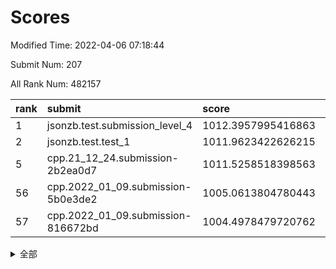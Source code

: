 # Scores

Modified Time: 2022-04-06 07:18:44

Submit Num: 207

All Rank Num: 482157

| rank |               submit               |       score        |       sigma        | pk_num |
| :--- | :--------------------------------- | :----------------- | :----------------- | :----- |
| 1    | jsonzb.test.submission_level_4     | 1012.3957995416863 | 0.7807161774683824 | 9316   |
| 2    | jsonzb.test.test_1                 | 1011.9623422626215 | 0.8039596759567763 | 9317   |
| 5    | cpp.21_12_24.submission-2b2ea0d7   | 1011.5258518398563 | 0.7629380288847432 | 9317   |
| 56   | cpp.2022_01_09.submission-5b0e3de2 | 1005.0613804780443 | 0.7098529319276016 | 9319   |
| 57   | cpp.2022_01_09.submission-816672bd | 1004.4978479720762 | 0.7132307587863069 | 9316   |


<details>
<summary>全部</summary>

| rank |                 submit                 |       score        |       sigma        | pk_num |
| :--- | :------------------------------------- | :----------------- | :----------------- | :----- |
| 1    | jsonzb.test.submission_level_4         | 1012.3957995416863 | 0.7807161774683824 | 9316   |
| 2    | jsonzb.test.test_1                     | 1011.9623422626215 | 0.8039596759567763 | 9317   |
| 3    | gobigger.level_3.submission_level_3_14 | 1011.8992146012631 | 0.7806349956866315 | 9317   |
| 4    | gobigger.level_3.submission_level_3_41 | 1011.5679300167002 | 0.8042179939053106 | 9319   |
| 5    | cpp.21_12_24.submission-2b2ea0d7       | 1011.5258518398563 | 0.7629380288847432 | 9317   |
| 6    | gobigger.level_3.submission_level_3_22 | 1011.5150704704033 | 0.7800557128546265 | 9317   |
| 7    | gobigger.level_3.submission_level_3_20 | 1011.2685763927409 | 0.783634094045813  | 9318   |
| 8    | gobigger.level_3.submission_level_3_47 | 1011.2441668909748 | 0.760480464598715  | 9316   |
| 9    | gobigger.level_3.submission_level_3_45 | 1011.0104482935625 | 0.7822053090731473 | 9315   |
| 10   | gobigger.level_3.submission_level_3_35 | 1010.9433835107169 | 0.7760976762937423 | 9312   |
| 11   | gobigger.level_3.submission_level_3_17 | 1010.9410307867065 | 0.7654271954670959 | 9316   |
| 12   | gobigger.level_3.submission_level_3_39 | 1010.8627502305394 | 0.7629795272682593 | 9319   |
| 13   | gobigger.level_3.submission_level_3_18 | 1010.8264061630485 | 0.7673042940405069 | 9318   |
| 14   | gobigger.level_3.submission_level_3_1  | 1010.7653884665943 | 0.7412665627527206 | 9315   |
| 15   | gobigger.level_3.submission_level_3_43 | 1010.687417255003  | 0.746446862153458  | 9315   |
| 16   | gobigger.level_3.submission_level_3_36 | 1010.6664223409472 | 0.7703171869195353 | 9322   |
| 17   | gobigger.level_3.submission_level_3_48 | 1010.620514587349  | 0.7597380644756389 | 9322   |
| 18   | gobigger.level_3.submission_level_3_37 | 1010.4392713858347 | 0.7709251119893931 | 9317   |
| 19   | gobigger.level_3.submission_level_3_31 | 1010.4341363587197 | 0.766579852767468  | 9320   |
| 20   | gobigger.level_3.submission_level_3_49 | 1010.4197385140709 | 0.7663423020464531 | 9312   |
| 21   | gobigger.level_3.submission_level_3_44 | 1010.3491349956668 | 0.7711024249715704 | 9316   |
| 22   | gobigger.level_3.submission_level_3_16 | 1010.30060487425   | 0.7558691893742872 | 9316   |
| 23   | gobigger.level_3.submission_level_3_34 | 1010.2744410892248 | 0.7693718380100435 | 9314   |
| 24   | gobigger.level_3.submission_level_3_2  | 1010.2036008206607 | 0.7889017246867216 | 9317   |
| 25   | gobigger.level_3.submission_level_3_24 | 1010.2027710241904 | 0.7582715335050404 | 9321   |
| 26   | gobigger.level_3.submission_level_3_4  | 1010.0112379089834 | 0.7726479560278373 | 9316   |
| 27   | gobigger.level_3.submission_level_3_10 | 1010.0057166649531 | 0.7444999276397627 | 9315   |
| 28   | gobigger.level_3.submission_level_3_42 | 1010.0022478594858 | 0.7518315946846562 | 9313   |
| 29   | gobigger.level_3.submission_level_3_11 | 1009.9935673955215 | 0.728060540979872  | 9319   |
| 30   | gobigger.level_3.submission_level_3_5  | 1009.989150390006  | 0.7381469946549257 | 9320   |
| 31   | gobigger.level_3.submission_level_3_28 | 1009.8608784295665 | 0.7438166246313099 | 9319   |
| 32   | gobigger.level_3.submission_level_3_25 | 1009.848274570337  | 0.744294495844924  | 9318   |
| 33   | gobigger.level_3.submission_level_3_21 | 1009.8159672367302 | 0.7643093623551895 | 9319   |
| 34   | gobigger.level_3.submission_level_3_23 | 1009.7668095856816 | 0.743521944319103  | 9319   |
| 35   | gobigger.level_3.submission_level_3_29 | 1009.7236135751629 | 0.7583608283187485 | 9317   |
| 36   | gobigger.level_3.submission_level_3_38 | 1009.6729621303163 | 0.7696886409612421 | 9318   |
| 37   | gobigger.level_3.submission_level_3_40 | 1009.6248252880004 | 0.7450126412658219 | 9318   |
| 38   | gobigger.level_3.submission_level_3_12 | 1009.5907943539358 | 0.7437542914150679 | 9318   |
| 39   | gobigger.level_3.submission_level_3_19 | 1009.530630207931  | 0.7560348188999365 | 9319   |
| 40   | gobigger.level_3.submission_level_3_0  | 1009.5268866362205 | 0.7390347952620585 | 9319   |
| 41   | gobigger.level_3.submission_level_3_46 | 1009.4985843285751 | 0.7344740509599682 | 9319   |
| 42   | gobigger.level_3.submission_level_3_13 | 1009.4181294332082 | 0.7382643334563371 | 9318   |
| 43   | gobigger.level_3.submission_level_3_3  | 1009.2669538305789 | 0.7649998589784113 | 9312   |
| 44   | gobigger.level_3.submission_level_3_8  | 1009.1903318656623 | 0.7462273600329327 | 9316   |
| 45   | gobigger.level_3.submission_level_3_30 | 1009.160814975585  | 0.755946406435429  | 9317   |
| 46   | gobigger.level_3.submission_level_3_9  | 1009.1474276717959 | 0.7304870575518142 | 9320   |
| 47   | gobigger.level_3.submission_level_3_7  | 1009.1115042210317 | 0.7487230979751539 | 9321   |
| 48   | gobigger.level_3.submission_level_3_32 | 1009.0301406329579 | 0.7670989222368547 | 9317   |
| 49   | gobigger.level_3.submission_level_3_26 | 1009.0129502497299 | 0.7574530047993899 | 9312   |
| 50   | gobigger.level_3.submission_level_3_27 | 1008.8647476768773 | 0.7476321287642409 | 9317   |
| 51   | gobigger.level_3.submission_level_3_33 | 1008.5571758372054 | 0.7458552690757922 | 9316   |
| 52   | gobigger.level_3.submission_level_3_15 | 1008.5376847059464 | 0.7275243800704351 | 9317   |
| 53   | gobigger.level_3.submission_level_3_6  | 1007.9238967053549 | 0.77341279674449   | 9318   |
| 54   | gobigger.level_1.submission_level_1_35 | 1005.3109885915607 | 0.726667342834854  | 9315   |
| 55   | gobigger.level_1.submission_level_1_26 | 1005.1713474727542 | 0.7217857621392687 | 9316   |
| 56   | cpp.2022_01_09.submission-5b0e3de2     | 1005.0613804780443 | 0.7098529319276016 | 9319   |
| 57   | cpp.2022_01_09.submission-816672bd     | 1004.4978479720762 | 0.7132307587863069 | 9316   |
| 58   | gobigger.level_1.submission_level_1_34 | 1004.3865214062138 | 0.7234672570755613 | 9317   |
| 59   | gobigger.level_1.submission_level_1_2  | 1004.3494634542509 | 0.7097614403856144 | 9318   |
| 60   | gobigger.level_1.submission_level_1_36 | 1004.0210817930122 | 0.7102396969323103 | 9316   |
| 61   | gobigger.level_1.submission_level_1_19 | 1003.9282618728043 | 0.7206758761786569 | 9315   |
| 62   | gobigger.level_1.submission_level_1_0  | 1003.8650995392289 | 0.7223452934407741 | 9319   |
| 63   | gobigger.level_1.submission_level_1_11 | 1003.8085528095713 | 0.7217819233726667 | 9316   |
| 64   | gobigger.level_1.submission_level_1_13 | 1003.7989342596424 | 0.7298915212459832 | 9318   |
| 65   | gobigger.level_1.submission_level_1_15 | 1003.7129844137382 | 0.7096152879139402 | 9319   |
| 66   | gobigger.level_1.submission_level_1_39 | 1003.6867063456526 | 0.7221814312346793 | 9318   |
| 67   | gobigger.level_1.submission_level_1_43 | 1003.6735844455735 | 0.7210956464110143 | 9313   |
| 68   | gobigger.level_1.submission_level_1_47 | 1003.6566594562776 | 0.7137454367807179 | 9315   |
| 69   | gobigger.level_1.submission_level_1_49 | 1003.6089863247057 | 0.71979784544359   | 9314   |
| 70   | gobigger.level_1.submission_level_1_31 | 1003.5441719009727 | 0.7142457024205301 | 9321   |
| 71   | gobigger.level_1.submission_level_1_44 | 1003.513020028213  | 0.714482481600104  | 9319   |
| 72   | gobigger.level_1.submission_level_1_20 | 1003.4655479978189 | 0.7207276754995515 | 9319   |
| 73   | gobigger.level_1.submission_level_1_30 | 1003.4452109999295 | 0.7160921518612755 | 9318   |
| 74   | gobigger.level_1.submission_level_1_10 | 1003.4289874285304 | 0.7055495960334631 | 9317   |
| 75   | gobigger.level_1.submission_level_1_42 | 1003.4211411794361 | 0.7145656286723653 | 9319   |
| 76   | gobigger.level_1.submission_level_1_45 | 1003.4077386775675 | 0.7018283025124448 | 9318   |
| 77   | gobigger.level_1.submission_level_1_40 | 1003.3709601647319 | 0.706027971704047  | 9318   |
| 78   | gobigger.level_1.submission_level_1_16 | 1003.3616700392381 | 0.7118604978007926 | 9317   |
| 79   | gobigger.level_1.submission_level_1_48 | 1003.3501637364907 | 0.721842027667771  | 9321   |
| 80   | gobigger.level_1.submission_level_1_25 | 1003.3280970658329 | 0.7193770448559708 | 9311   |
| 81   | gobigger.level_1.submission_level_1_38 | 1003.310206304183  | 0.7195447102850937 | 9316   |
| 82   | gobigger.level_1.submission_level_1_5  | 1003.2899347948486 | 0.7124209476360874 | 9321   |
| 83   | gobigger.level_1.submission_level_1_1  | 1003.288969726973  | 0.7150066682187443 | 9324   |
| 84   | gobigger.level_1.submission_level_1_29 | 1003.2221267611657 | 0.7168026629069849 | 9310   |
| 85   | gobigger.level_1.submission_level_1_37 | 1003.1897780323147 | 0.7243477612627555 | 9319   |
| 86   | gobigger.level_1.submission_level_1_12 | 1003.1845294041005 | 0.7077688987373787 | 9318   |
| 87   | gobigger.level_1.submission_level_1_24 | 1003.1677906725312 | 0.70577692523639   | 9317   |
| 88   | gobigger.level_1.submission_level_1_46 | 1003.1488677764597 | 0.7164914205831922 | 9321   |
| 89   | gobigger.level_1.submission_level_1_3  | 1003.0796386080879 | 0.7112551292193143 | 9321   |
| 90   | gobigger.level_1.submission_level_1_41 | 1003.0184972028491 | 0.7077456759664903 | 9314   |
| 91   | gobigger.level_1.submission_level_1_14 | 1003.0008814797435 | 0.7105042224125011 | 9319   |
| 92   | gobigger.level_1.submission_level_1_9  | 1002.9091814795696 | 0.7192797730985534 | 9318   |
| 93   | gobigger.level_1.submission_level_1_4  | 1002.7313545192611 | 0.7068551658484884 | 9314   |
| 94   | gobigger.level_1.submission_level_1_27 | 1002.7272794199546 | 0.7241584011409473 | 9313   |
| 95   | gobigger.level_1.submission_level_1_18 | 1002.7132063692151 | 0.7234763547543007 | 9318   |
| 96   | gobigger.level_1.submission_level_1_22 | 1002.6460323064545 | 0.7188382587911467 | 9318   |
| 97   | gobigger.level_1.submission_level_1_33 | 1002.6072117166801 | 0.7138138051981725 | 9316   |
| 98   | gobigger.level_1.submission_level_1_21 | 1002.6048192908924 | 0.7127958083783853 | 9317   |
| 99   | gobigger.level_1.submission_level_1_17 | 1002.5363319363632 | 0.7093128609864754 | 9321   |
| 100  | gobigger.level_1.submission_level_1_23 | 1002.4289268741805 | 0.7144669678071587 | 9320   |
| 101  | gobigger.level_1.submission_level_1_28 | 1002.2486966843512 | 0.7125761443151809 | 9314   |
| 102  | gobigger.level_1.submission_level_1_7  | 1002.0432846169338 | 0.7090938598735662 | 9316   |
| 103  | gobigger.level_1.submission_level_1_8  | 1001.934292232393  | 0.7191210592374918 | 9317   |
| 104  | gobigger.level_1.submission_level_1_32 | 1001.7393204419774 | 0.7084662618163352 | 9316   |
| 105  | gobigger.level_1.submission_level_1_6  | 1001.6452863505807 | 0.7147925471246147 | 9319   |
| 106  | gobigger.random.submission_random_13   | 997.4653651714041  | 0.7002222666354893 | 9317   |
| 107  | gobigger.random.submission_random_41   | 996.9004587967943  | 0.7212158435713    | 9318   |
| 108  | gobigger.random.submission_random_46   | 996.851847648756   | 0.7128618534416463 | 9315   |
| 109  | gobigger.random.submission_random_8    | 996.8345057902037  | 0.7016442805540353 | 9318   |
| 110  | gobigger.random.submission_random_18   | 996.8137052976995  | 0.697796064421511  | 9320   |
| 111  | gobigger.random.submission_random_39   | 996.7447634328728  | 0.7013821008581517 | 9318   |
| 112  | gobigger.random.submission_random_11   | 996.7387532803762  | 0.7084712150405702 | 9317   |
| 113  | gobigger.random.submission_random_6    | 996.7070702312577  | 0.7205962883002743 | 9319   |
| 114  | gobigger.random.submission_random_16   | 996.6477005749273  | 0.7177450970835579 | 9315   |
| 115  | gobigger.random.submission_random_20   | 996.621913861276   | 0.7026104903064744 | 9320   |
| 116  | gobigger.random.submission_random_48   | 996.6081907036607  | 0.7098731414962683 | 9317   |
| 117  | gobigger.random.submission_random_0    | 996.4564076235031  | 0.7044522999827997 | 9317   |
| 118  | gobigger.random.submission_random_14   | 996.4239611902752  | 0.7173015625807246 | 9315   |
| 119  | gobigger.random.submission_random_34   | 996.3981099071746  | 0.7039568234034669 | 9320   |
| 120  | gobigger.random.submission_random_17   | 996.382564855485   | 0.7207309070448455 | 9315   |
| 121  | gobigger.random.submission_random_7    | 996.359599411116   | 0.7118285638848488 | 9316   |
| 122  | gobigger.random.submission_random_32   | 996.3255473302421  | 0.707259434806467  | 9316   |
| 123  | gobigger.random.submission_random_1    | 996.2793382348725  | 0.7111361996267136 | 9318   |
| 124  | gobigger.random.submission_random_22   | 996.2623554048208  | 0.7104657373948949 | 9318   |
| 125  | gobigger.random.submission_random_10   | 996.2577668674596  | 0.710988244813075  | 9320   |
| 126  | gobigger.random.submission_random_25   | 996.2121054229721  | 0.7033483077413164 | 9315   |
| 127  | gobigger.random.submission_random_23   | 996.2093318378979  | 0.6980379903367566 | 9313   |
| 128  | gobigger.random.submission_random_24   | 996.1800085325401  | 0.7144111076771136 | 9319   |
| 129  | gobigger.random.submission_random_12   | 996.1200149625595  | 0.7132280410268884 | 9318   |
| 130  | gobigger.random.submission_random_5    | 996.1185900261332  | 0.7014644990066002 | 9314   |
| 131  | gobigger.random.submission_random_33   | 996.0237207651493  | 0.7029044662163835 | 9311   |
| 132  | gobigger.random.submission_random_27   | 995.9724313426567  | 0.7043345887713316 | 9314   |
| 133  | gobigger.random.submission_random_45   | 995.9648452725826  | 0.7191049971048193 | 9311   |
| 134  | gobigger.random.submission_random_43   | 995.9245829872912  | 0.7088015684793367 | 9321   |
| 135  | gobigger.random.submission_random_37   | 995.8948741675064  | 0.7066688642548684 | 9312   |
| 136  | gobigger.random.submission_random_36   | 995.8464929986005  | 0.7240029118698665 | 9312   |
| 137  | gobigger.random.submission_random_4    | 995.7799267110935  | 0.7093073040726431 | 9317   |
| 138  | gobigger.random.submission_random_38   | 995.6780805164939  | 0.7031143499051145 | 9319   |
| 139  | gobigger.random.submission_random_31   | 995.673977905253   | 0.6953174662166197 | 9313   |
| 140  | gobigger.random.submission_random_2    | 995.6263227892415  | 0.7023157304566062 | 9321   |
| 141  | gobigger.random.submission_random_42   | 995.6184801568595  | 0.7094634714268838 | 9313   |
| 142  | gobigger.random.submission_random_26   | 995.6005270247093  | 0.7109461647423281 | 9314   |
| 143  | gobigger.random.submission_random_49   | 995.5743030934536  | 0.7117701527647825 | 9320   |
| 144  | gobigger.random.submission_random_3    | 995.574056094325   | 0.7069324165031448 | 9316   |
| 145  | gobigger.random.submission_random_28   | 995.5484546007456  | 0.7255318011571086 | 9322   |
| 146  | gobigger.random.submission_random_44   | 995.4964356399038  | 0.7041027222555086 | 9318   |
| 147  | gobigger.random.submission_random_19   | 995.4399722213392  | 0.7138108440738374 | 9317   |
| 148  | gobigger.random.submission_random_9    | 995.3585584152928  | 0.7144125261919689 | 9317   |
| 149  | gobigger.random.submission_random_21   | 995.3487875826333  | 0.696439547125958  | 9312   |
| 150  | gobigger.random.submission_random_15   | 995.2448281437406  | 0.7173223960664592 | 9316   |
| 151  | gobigger.random.submission_random_30   | 995.1471998530353  | 0.7114890099000223 | 9320   |
| 152  | gobigger.random.submission_random_35   | 995.0913003093932  | 0.731054120306202  | 9324   |
| 153  | gobigger.random.submission_random_40   | 994.9692117506713  | 0.7109997976309534 | 9322   |
| 154  | gobigger.random.submission_random_47   | 994.9645929403988  | 0.7206563988431627 | 9310   |
| 155  | gobigger.level_2.submission_level_2_16 | 994.9140077632273  | 0.7368629320776705 | 9317   |
| 156  | gobigger.random.submission_random_29   | 994.2708321648959  | 0.7046512742445383 | 9319   |
| 157  | gobigger.level_2.submission_level_2_18 | 993.6951703153105  | 0.7160183204980508 | 9318   |
| 158  | gobigger.level_2.submission_level_2_23 | 993.5969302389775  | 0.747729258158104  | 9313   |
| 159  | gobigger.level_2.submission_level_2_35 | 993.5711539974764  | 0.7363031485009113 | 9320   |
| 160  | gobigger.level_2.submission_level_2_31 | 993.411549611188   | 0.7403737893167149 | 9317   |
| 161  | gobigger.level_2.submission_level_2_38 | 993.3569047572413  | 0.7423071711812786 | 9319   |
| 162  | gobigger.level_2.submission_level_2_47 | 993.2165014732947  | 0.742510063980555  | 9316   |
| 163  | gobigger.level_2.submission_level_2_6  | 993.1796606601284  | 0.7465281648132743 | 9320   |
| 164  | gobigger.level_2.submission_level_2_0  | 993.0190195078803  | 0.7383457026543079 | 9315   |
| 165  | gobigger.level_2.submission_level_2_5  | 992.971185990998   | 0.7478255120315421 | 9318   |
| 166  | gobigger.level_2.submission_level_2_21 | 992.966200918677   | 0.7312945555872941 | 9324   |
| 167  | gobigger.level_2.submission_level_2_46 | 992.868819544765   | 0.7170415751320247 | 9315   |
| 168  | gobigger.level_2.submission_level_2_36 | 992.5679638022372  | 0.7453487826007781 | 9316   |
| 169  | gobigger.level_2.submission_level_2_39 | 992.5673568370107  | 0.7362678518021621 | 9319   |
| 170  | gobigger.level_2.submission_level_2_43 | 992.493657269274   | 0.748572846057895  | 9319   |
| 171  | gobigger.level_2.submission_level_2_34 | 992.4759653829043  | 0.745087779066891  | 9313   |
| 172  | gobigger.level_2.submission_level_2_45 | 992.4657239373538  | 0.7509732524028573 | 9313   |
| 173  | gobigger.level_2.submission_level_2_32 | 992.367593127173   | 0.7431143861066869 | 9320   |
| 174  | gobigger.level_2.submission_level_2_37 | 992.3481541395173  | 0.7531521653285032 | 9317   |
| 175  | gobigger.level_2.submission_level_2_25 | 992.3321950530219  | 0.7647187357290663 | 9318   |
| 176  | gobigger.level_2.submission_level_2_29 | 992.302850722447   | 0.7526520991297306 | 9318   |
| 177  | gobigger.level_2.submission_level_2_33 | 992.2759154606895  | 0.7708818835019058 | 9317   |
| 178  | gobigger.level_2.submission_level_2_19 | 992.1991946113909  | 0.750598584888191  | 9313   |
| 179  | gobigger.level_2.submission_level_2_11 | 992.1494808538712  | 0.7320849592480498 | 9315   |
| 180  | gobigger.level_2.submission_level_2_10 | 992.1068875799853  | 0.7302207371941192 | 9313   |
| 181  | gobigger.level_2.submission_level_2_14 | 992.1020023037793  | 0.7549864124760525 | 9317   |
| 182  | gobigger.level_2.submission_level_2_13 | 992.0695026208488  | 0.7549044191641425 | 9314   |
| 183  | gobigger.level_2.submission_level_2_7  | 992.0327588584382  | 0.7733822732618985 | 9315   |
| 184  | gobigger.level_2.submission_level_2_12 | 992.0236578762051  | 0.751270141728037  | 9318   |
| 185  | gobigger.level_2.submission_level_2_40 | 991.9650429807522  | 0.7483120530280865 | 9317   |
| 186  | gobigger.level_2.submission_level_2_17 | 991.9480786485212  | 0.7383067829159569 | 9321   |
| 187  | gobigger.level_2.submission_level_2_24 | 991.943075677909   | 0.7442190929972032 | 9321   |
| 188  | gobigger.level_2.submission_level_2_30 | 991.9397680244659  | 0.7485549671762373 | 9316   |
| 189  | gobigger.level_2.submission_level_2_1  | 991.9055219579786  | 0.7698875710742679 | 9314   |
| 190  | gobigger.level_2.submission_level_2_9  | 991.8329000514409  | 0.7335877248605178 | 9314   |
| 191  | gobigger.level_2.submission_level_2_26 | 991.7445000889206  | 0.7654332183323594 | 9319   |
| 192  | gobigger.level_2.submission_level_2_3  | 991.7435197485913  | 0.755279600757343  | 9315   |
| 193  | gobigger.level_2.submission_level_2_4  | 991.6846178743751  | 0.7413531495026461 | 9314   |
| 194  | gobigger.level_2.submission_level_2_48 | 991.4876275568732  | 0.742131661080724  | 9322   |
| 195  | gobigger.level_2.submission_level_2_2  | 991.4844145975169  | 0.7557440420613324 | 9318   |
| 196  | gobigger.level_2.submission_level_2_22 | 991.4559667037946  | 0.7593116837718362 | 9318   |
| 197  | gobigger.level_2.submission_level_2_49 | 991.398350281815   | 0.7335320602820093 | 9315   |
| 198  | gobigger.level_2.submission_level_2_15 | 991.3752335351638  | 0.7757727129036408 | 9315   |
| 199  | gobigger.level_2.submission_level_2_27 | 991.3582773380621  | 0.755677986545042  | 9313   |
| 200  | gobigger.level_2.submission_level_2_44 | 991.3213900041975  | 0.7623764587683601 | 9318   |
| 201  | gobigger.level_2.submission_level_2_28 | 991.2644443287719  | 0.7329998367074466 | 9315   |
| 202  | gobigger.level_2.submission_level_2_8  | 991.1929716839539  | 0.7615872265017765 | 9315   |
| 203  | gobigger.level_2.submission_level_2_42 | 991.0931947509588  | 0.7507630062418524 | 9320   |
| 204  | gobigger.level_2.submission_level_2_41 | 991.0636869207652  | 0.7310406809340159 | 9319   |
| 205  | gobigger.level_2.submission_level_2_20 | 990.5903353474891  | 0.758944782659513  | 9318   |
| 206  | gobigger.none.submission_none_0        | 978.4563967412802  | 1.2719809971762444 | 9321   |
| 207  | gobigger.none.submission_none_1        | 975.1123856893325  | 1.468261900887086  | 9317   |

</details>